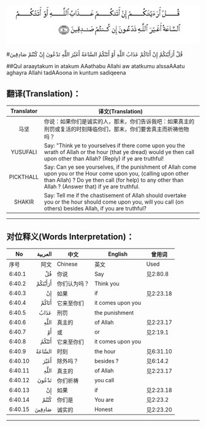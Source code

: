 ![006:040](images/006_040.gif)

#قُلْ أَرَأَيْتَكُمْ إِنْ أَتَاكُمْ عَذَابُ اللَّهِ أَوْ أَتَتْكُمُ السَّاعَةُ أَغَيْرَ اللَّهِ تَدْعُونَ إِنْ كُنْتُمْ صَادِقِينَ 

##Qul araaytakum in atakum AAathabu Allahi aw atatkumu alssaAAatu aghayra Allahi tadAAoona in kuntum sadiqeena 

## 翻译(Translation)：

| Translator | 译文(Translation)                                            |
| :--------: | ------------------------------------------------------------ |
|    马坚    | 你说：如果你们是诚实的人，那末，你们告诉我吧：如果真主的刑罚或复活的时刻降临你们，那末，你们要舍真主而祈祷他物吗？ |
|  YUSUFALI  | Say: "Think ye to yourselves if there come upon you the wrath of Allah or the hour (that ye dread) would ye then call upon other than Allah? (Reply) if ye are truthful! |
| PICKTHALL  | Say: Can ye see yourselves, if the punishment of Allah come upon you or the Hour come upon you, (calling upon other than Allah) ? Do ye then call (for help) to any other than Allah ? (Answer that) if ye are truthful. |
|   SHAKIR   | Say: Tell me if the chastisement of Allah should overtake you or the hour should come upon you, will you call (on others) besides Allah, if you are truthful? |

---

## 对位释义(Words Interpretation)：

| No   | العربية | 中文    | English | 曾用词 |
| ---- | ------: | ------- | ------- | ------ |
| 序号 |    阿文 | Chinese | 英文    | Used   |
| 6:40.1  | قُلْ      | 你说         | Say               | 见2:80.8  |
| 6:40.2  | أَرَأَيْتَكُمْ | 你们认为吗？ | Think you         |           |
| 6:40.3  | إِنْ      | 如果         | if                | 见2:23.18 |
| 6:40.4  | أَتَاكُمْ   | 它来至你们   | it comes upon you |           |
| 6:40.5  | عَذَابُ    | 刑罚         | the punishment    |           |
| 6:40.6  | اللَّهِ    | 真主的       | of Allah          | 见2:23.17 |
| 6:40.7  | أَوْ      | 或           | or                | 见2:19.1  |
| 6:40.8  | أَتَتْكُمُ   | 它来至你们   | it comes upon you |           |
| 6:40.9  | السَّاعَةُ  | 时刻         | the hour          | 见6:31.10 |
| 6:40.10 | أَغَيْرَ    | 除外吗？     | besides ?         | 见6:14.2  |
| 6:40.11 | اللَّهِ    | 真主的       | of Allah          | 见2:23.17 |
| 6:40.12 | تَدْعُونَ   | 你们祈祷     | you call          |           |
| 6:40.13 | إِنْ      | 如果         | if                | 见2:23.18 |
| 6:40.14 | كُنْتُمْ    | 你们是       | You are           | 见2:23.2  |
| 6:40.15 | صَادِقِينَ  | 诚实的       | Honest            | 见2:23.20 |

---
